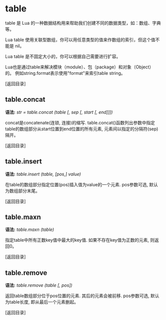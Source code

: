 
table
=====

table 是 Lua 的一种数据结构用来帮助我们创建不同的数据类型，如：数组、字典等。

Lua table 使用关联型数组，你可以用任意类型的值来作数组的索引，但这个值不能是 nil。

Lua table 是不固定大小的，你可以根据自己需要进行扩容。

Lua也是通过table来解决模块（module）、包（package）和对象（Object）的。 例如string.format表示使用"format"来索引table string。

[返回目录]

table.concat
------------
**语法:** *str = table.concat (table [, sep [, start [, end]]])*

concat是concatenate(连锁, 连接)的缩写.
table.concat()函数列出参数中指定table的数组部分从start位置到end位置的所有元素, 元素间以指定的分隔符(sep)隔开。

[返回目录]

table.insert
------------
**语法:** *table.insert (table, [pos,] value)*

在table的数组部分指定位置(pos)插入值为value的一个元素. pos参数可选, 默认为数组部分末尾。

[返回目录]

table.maxn
----------
**语法:** *table.maxn (table)*

指定table中所有正数key值中最大的key值. 如果不存在key值为正数的元素, 则返回0。

[返回目录]

table.remove
------------
**语法:** *table.remove (table [, pos])*

返回table数组部分位于pos位置的元素. 其后的元素会被前移. pos参数可选, 默认为table长度, 即从最后一个元素删起。

[返回目录]
